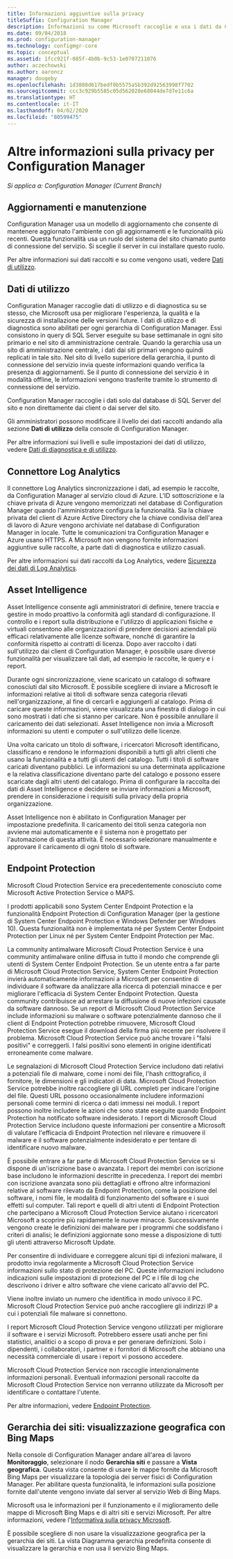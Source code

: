 ```yaml
---
title: Informazioni aggiuntive sulla privacy
titleSuffix: Configuration Manager
description: Informazioni su come Microsoft raccoglie e usa i dati da Configuration Manager.
ms.date: 09/04/2018
ms.prod: configuration-manager
ms.technology: configmgr-core
ms.topic: conceptual
ms.assetid: 1fcc921f-085f-4b0b-9c53-1e0707211076
author: aczechowski
ms.author: aaroncz
manager: dougeby
ms.openlocfilehash: 1d3808d617bedf0b5575a5b392d92563998f7702
ms.sourcegitcommit: ccc3c929b5585c05d562020e68044de7d7e11c6a
ms.translationtype: HT
ms.contentlocale: it-IT
ms.lasthandoff: 04/02/2020
ms.locfileid: "80599475"
---
```

# <a name="additional-information-about-privacy-for-configuration-manager"></a>Altre informazioni sulla privacy per Configuration Manager

*Si applica a: Configuration Manager (Current Branch)*


## <a name="updates-and-servicing"></a>Aggiornamenti e manutenzione

Configuration Manager usa un modello di aggiornamento che consente di mantenere aggiornato l'ambiente con gli aggiornamenti e le funzionalità più recenti. Questa funzionalità usa un ruolo del sistema del sito chiamato punto di connessione del servizio. Si sceglie il server in cui installare questo ruolo. 

Per altre informazioni sui dati raccolti e su come vengono usati, vedere [Dati di utilizzo](#usage-data).



## <a name="usage-data"></a>Dati di utilizzo

Configuration Manager raccoglie dati di utilizzo e di diagnostica su se stesso, che Microsoft usa per migliorare l'esperienza, la qualità e la sicurezza di installazione delle versioni future.
I dati di utilizzo e di diagnostica sono abilitati per ogni gerarchia di Configuration Manager. Essi consistono in query di SQL Server eseguite su base settimanale in ogni sito primario e nel sito di amministrazione centrale. Quando la gerarchia usa un sito di amministrazione centrale, i dati dai siti primari vengono quindi replicati in tale sito. Nel sito di livello superiore della gerarchia, il punto di connessione del servizio invia queste informazioni quando verifica la presenza di aggiornamenti. Se il punto di connessione del servizio è in modalità offline, le informazioni vengono trasferite tramite lo strumento di connessione del servizio.

Configuration Manager raccoglie i dati solo dal database di SQL Server del sito e non direttamente dai client o dai server del sito.

Gli amministratori possono modificare il livello dei dati raccolti andando alla sezione **Dati di utilizzo** della console di Configuration Manager.

Per altre informazioni sui livelli e sulle impostazioni dei dati di utilizzo, vedere [Dati di diagnostica e di utilizzo](/sccm/core/plan-design/diagnostics/diagnostics-and-usage-data).



## <a name="log-analytics-connector"></a>Connettore Log Analytics

Il connettore Log Analytics sincronizzazione i dati, ad esempio le raccolte, da Configuration Manager al servizio cloud di Azure. L'ID sottoscrizione e la chiave privata di Azure vengono memorizzati nel database di Configuration Manager quando l'amministratore configura la funzionalità. Sia la chiave privata del client di Azure Active Directory che la chiave condivisa dell'area di lavoro di Azure vengono archiviate nel database di Configuration Manager in locale. Tutte le comunicazioni tra Configuration Manager e Azure usano HTTPS. A Microsoft non vengono fornite informazioni aggiuntive sulle raccolte, a parte dati di diagnostica e utilizzo casuali. 

Per altre informazioni sui dati raccolti da Log Analytics, vedere [Sicurezza dei dati di Log Analytics](https://docs.microsoft.com/azure/log-analytics/log-analytics-data-security).



## <a name="asset-intelligence"></a>Asset Intelligence

Asset Intelligence consente agli amministratori di definire, tenere traccia e gestire in modo proattivo la conformità agli standard di configurazione. Il controllo e i report sulla distribuzione e l'utilizzo di applicazioni fisiche e virtuali consentono alle organizzazioni di prendere decisioni aziendali più efficaci relativamente alle licenze software, nonché di garantire la conformità rispetto ai contratti di licenza. Dopo aver raccolto i dati sull'utilizzo dai client di Configuration Manager, è possibile usare diverse funzionalità per visualizzare tali dati, ad esempio le raccolte, le query e i report.

Durante ogni sincronizzazione, viene scaricato un catalogo di software conosciuti dal sito Microsoft. È possibile scegliere di inviare a Microsoft le informazioni relative ai titoli di software senza categoria rilevati nell'organizzazione, al fine di cercarli e aggiungerli al catalogo. Prima di caricare queste informazioni, viene visualizzata una finestra di dialogo in cui sono mostrati i dati che si stanno per caricare. Non è possibile annullare il caricamento dei dati selezionati. Asset Intelligence non invia a Microsoft informazioni su utenti e computer o sull'utilizzo delle licenze.

Una volta caricato un titolo di software, i ricercatori Microsoft identificano, classificano e rendono le informazioni disponibili a tutti gli altri clienti che usano la funzionalità e a tutti gli utenti del catalogo. Tutti i titoli di software caricati diventano pubblici. Le informazioni su una determinata applicazione e la relativa classificazione diventano parte del catalogo e possono essere scaricate dagli altri utenti del catalogo. Prima di configurare la raccolta dei dati di Asset Intelligence e decidere se inviare informazioni a Microsoft, prendere in considerazione i requisiti sulla privacy della propria organizzazione.

Asset Intelligence non è abilitato in Configuration Manager per impostazione predefinita. Il caricamento dei titoli senza categoria non avviene mai automaticamente e il sistema non è progettato per l'automazione di questa attività. È necessario selezionare manualmente e approvare il caricamento di ogni titolo di software.



## <a name="endpoint-protection"></a>Endpoint Protection

Microsoft Cloud Protection Service era precedentemente conosciuto come Microsoft Active Protection Service o MAPS.

I prodotti applicabili sono System Center Endpoint Protection e la funzionalità Endpoint Protection di Configuration Manager (per la gestione di System Center Endpoint Protection e Windows Defender per Windows 10). Questa funzionalità non è implementata né per System Center Endpoint Protection per Linux né per System Center Endpoint Protection per Mac.

La community antimalware Microsoft Cloud Protection Service è una community antimalware online diffusa in tutto il mondo che comprende gli utenti di System Center Endpoint Protection. Se un utente entra a far parte di Microsoft Cloud Protection Service, System Center Endpoint Protection invierà automaticamente informazioni a Microsoft per consentire di individuare il software da analizzare alla ricerca di potenziali minacce e per migliorare l'efficacia di System Center Endpoint Protection. Questa community contribuisce ad arrestare la diffusione di nuove infezioni causate da software dannoso. Se un report di Microsoft Cloud Protection Service include informazioni su malware o software potenzialmente dannoso che il client di Endpoint Protection potrebbe rimuovere, Microsoft Cloud Protection Service esegue il download della firma più recente per risolvere il problema. Microsoft Cloud Protection Service può anche trovare i "falsi positivi" e correggerli. I falsi positivi sono elementi in origine identificati erroneamente come malware. 

Le segnalazioni di Microsoft Cloud Protection Service includono dati relativi a potenziali file di malware, come i nomi dei file, l'hash crittografico, il fornitore, le dimensioni e gli indicatori di data. Microsoft Cloud Protection Service potrebbe inoltre raccogliere gli URL completi per indicare l'origine del file. Questi URL possono occasionalmente includere informazioni personali come termini di ricerca o dati immessi nei moduli. I report possono inoltre includere le azioni che sono state eseguite quando Endpoint Protection ha notificato software indesiderato. I report di Microsoft Cloud Protection Service includono queste informazioni per consentire a Microsoft di valutare l'efficacia di Endpoint Protection nel rilevare e rimuovere il malware e il software potenzialmente indesiderato e per tentare di identificare nuovo malware.

È possibile entrare a far parte di Microsoft Cloud Protection Service se si dispone di un'iscrizione base o avanzata. I report dei membri con iscrizione base includono le informazioni descritte in precedenza. I report dei membri con iscrizione avanzata sono più dettagliati e offrono altre informazioni relative al software rilevato da Endpoint Protection, come la posizione del software, i nomi file, le modalità di funzionamento del software e i suoi effetti sul computer. Tali report e quelli di altri utenti di Endpoint Protection che partecipano a Microsoft Cloud Protection Service aiutano i ricercatori Microsoft a scoprire più rapidamente le nuove minacce. Successivamente vengono create le definizioni dei malware per i programmi che soddisfano i criteri di analisi; le definizioni aggiornate sono messe a disposizione di tutti gli utenti attraverso Microsoft Update.

Per consentire di individuare e correggere alcuni tipi di infezioni malware, il prodotto invia regolarmente a Microsoft Cloud Protection Service informazioni sullo stato di protezione del PC. Queste informazioni includono indicazioni sulle impostazioni di protezione del PC e i file di log che descrivono i driver e altro software che viene caricato all'avvio del PC.

Viene inoltre inviato un numero che identifica in modo univoco il PC. Microsoft Cloud Protection Service può anche raccogliere gli indirizzi IP a cui i potenziali file malware si connettono.

I report Microsoft Cloud Protection Service vengono utilizzati per migliorare il software e i servizi Microsoft. Potrebbero essere usati anche per fini statistici, analitici o a scopo di prova e per generare definizioni. Solo i dipendenti, i collaboratori, i partner e i fornitori di Microsoft che abbiano una necessità commerciale di usare i report vi possono accedere.

Microsoft Cloud Protection Service non raccoglie intenzionalmente informazioni personali. Eventuali informazioni personali raccolte da Microsoft Cloud Protection Service non verranno utilizzate da Microsoft per identificare o contattare l'utente.

Per altre informazioni, vedere [Endpoint Protection](/sccm/protect/deploy-use/endpoint-protection).



## <a name="site-hierarchy--geographical-view-with-bing-maps"></a>Gerarchia dei siti: visualizzazione geografica con Bing Maps

Nella console di Configuration Manager andare all'area di lavoro **Monitoraggio**, selezionare il nodo **Gerarchia siti** e passare a **Vista geografica**. Questa vista consente di usare le mappe fornite da Microsoft Bing Maps per visualizzare la topologia dei server fisici di Configuration Manager. Per abilitare questa funzionalità, le informazioni sulla posizione fornite dall'utente vengono inviate dal server al servizio Web di Bing Maps.

Microsoft usa le informazioni per il funzionamento e il miglioramento delle mappe di Microsoft Bing Maps e di altri siti e servizi Microsoft. Per altre informazioni, vedere l'[Informativa sulla privacy Microsoft](https://go.microsoft.com/fwlink/?LinkId=823548).

È possibile scegliere di non usare la visualizzazione geografica per la gerarchia dei siti. La vista Diagramma gerarchia predefinita consente di visualizzare la gerarchia e non usa il servizio Bing Maps.
